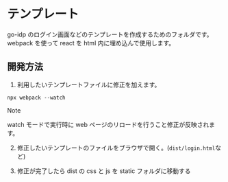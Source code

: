 # テンプレート

go-idp のログイン画面などのテンプレートを作成するためのフォルダです。
webpack を使って react を html 内に埋め込んで使用します。

## 開発方法

1. 利用したいテンプレートファイルに修正を加えます。

```shell
npx webpack --watch
```

> [!NOTE]
> watch モードで実行時に web ページのリロードを行うこと修正が反映されます。

2. 修正したいテンプレートのファイルをブラウザで開く。(`dist/login.html`など)

3. 修正が完了したら dist の css と js を static フォルダに移動する
